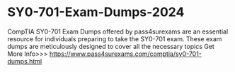 # SY0-701-Exam-Dumps-2024
CompTIA SY0-701 Exam Dumps offered by pass4surexams are an essential resource for individuals preparing to take the SY0-701 exam. These exam dumps are meticulously designed to cover all the necessary topics Get More Info>>> https://www.pass4surexams.com/comptia/sy0-701-dumps.html
